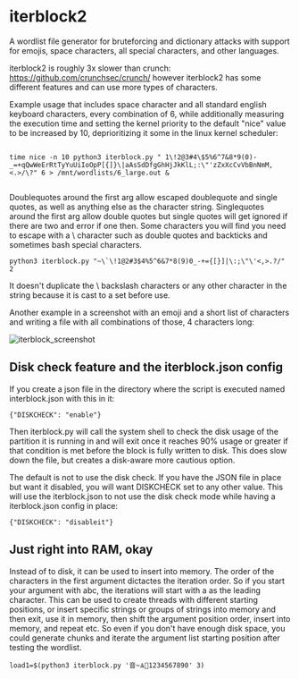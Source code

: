 # iterblock2
A wordlist file generator for bruteforcing and dictionary attacks with support for emojis, space characters, all special characters, and other languages.

iterblock2 is roughly 3x slower than crunch: https://github.com/crunchsec/crunch/   however iterblock2 has some different features and can use more types of characters.

Example usage that includes space character and all standard english keyboard characters, every combination of 6,
while additionally measuring the execution time and setting the kernel priority to the default "nice" value to be increased
by 10, deprioritizing it some in the linux kernel scheduler:

```
 
time nice -n 10 python3 iterblock.py " 1\!2@3#4\$5%6^7&8*9(0)-_=+qQwWeErRtTyYuUiIoOpP[{]}\|aAsSdDfgGhHjJkKlL;:\"'zZxXcCvVbBnNmM,<.>/\?" 6 > /mnt/wordlists/6_large.out &
 
```

Doublequotes around the first arg allow escaped doublequote and single quotes, as well as anything else as the character string.
Singlequotes around the first arg allow double quotes but single quotes will get ignored if there are two and error if one then.
Some characters you will find you need to escape with a \ character such as double quotes and backticks and sometimes bash special characters.

```
python3 iterblock.py "~\`\!1@2#3$4%5^6&7*8(9)0_-+={[}]|\:;\"\'<,>.?/" 2 

```

It doesn't duplicate the \ backslash characters or any other character in the string because it is cast to a set before use.


Another example in a screenshot with an emoji and a short list of characters and writing a file with all combinations of those, 4 characters long:

![iterblock_screenshot](https://keeganbowen.com/images/iterblock_screenshot_1.PNG)


## Disk check feature and the iterblock.json config

If you create a json file in the directory where the script is executed named interblock.json with this in it:

```
{"DISKCHECK": "enable"}
```
Then iterblock.py will call the system shell to check the disk usage of the partition it is running in
and will exit once it reaches 90% usage or greater if that condition is met before the block is fully written to disk. 
This does slow down the file, but creates a disk-aware more cautious option.


The default is not to use the disk check. If you have the JSON file in place but want it disabled, you will want DISKCHECK set to any other value.
This will use the iterblock.json to not use the disk check mode while having a iterblock.json config in place:


```
{"DISKCHECK": "disableit"}
```


## Just right into RAM, okay

Instead of to disk, it can be used to insert into memory. The order of the characters in the first argument dictactes the iteration order.
So if you start your argument with abc, the iterations will start with a as the leading character. This can be used to create threads
with different starting positions, or insert specific strings or groups of strings into memory and then exit, use it in memory, then
shift the argument position order, insert into memory, and repeat etc. So even if you don't have enough disk space, you could generate
chunks and iterate the argument list starting position after testing the wordlist.

```
load1=$(python3 iterblock.py '音~Ѧ🚆1234567890' 3)
```

